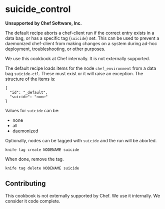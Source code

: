 # suicide_control

**Unsupported by Chef Software, Inc.**

The default recipe aborts a chef-client run if the correct entry
exists in a data bag, or has a specific tag (`suicide`) set. This can
be used to prevent a daemonized chef-client from making changes on a
system during ad-hoc deployment, troubleshooting, or other purposes.

We use this cookbook at Chef internally. It is not externally
supported.

The default recipe loads items for the node `chef_environment` from a
data bag `suicide-ctl`. These must exist or it will raise an
exception. The structure of the items is:

    {
      "id": "_default",
      "suicide": "none"
    }

Values for `suicide` can be:

* none
* all
* daemonized

Optionally, nodes can be tagged with `suicide` and the run will be
aborted.

    knife tag create NODENAME suicide

When done, remove the tag.

    knife tag delete NODENAME suicide

## Contributing

This cookbook is not externally supported by Chef. We use it
internally. We consider it code complete.
